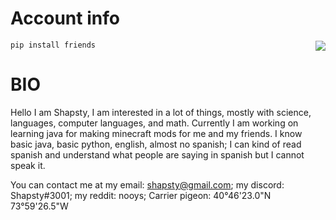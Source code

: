 # Account info
<a href="https://github.com/Shappybappy/Shappybappy">
  <img align="right" src="https://github-readme-stats.vercel.app/api/top-langs/?username=Shappybappy&layout=compact&icons=true&theme=gruvbox" />
</a>

```sh-session
pip install friends
```

# BIO
Hello I am Shapsty,
I am interested in a lot of things, mostly with science, languages, computer languages, and math.
Currently I am working on learning java for making minecraft mods for me and my friends.
I know basic java, basic python, english, almost no spanish; I can kind of read spanish and understand what people are saying in spanish but I cannot speak it.

You can contact me at my email: shapsty@gmail.com; my discord: Shapsty#3001; my reddit: nooys;
Carrier pigeon: 40°46'23.0"N 73°59'26.5"W
